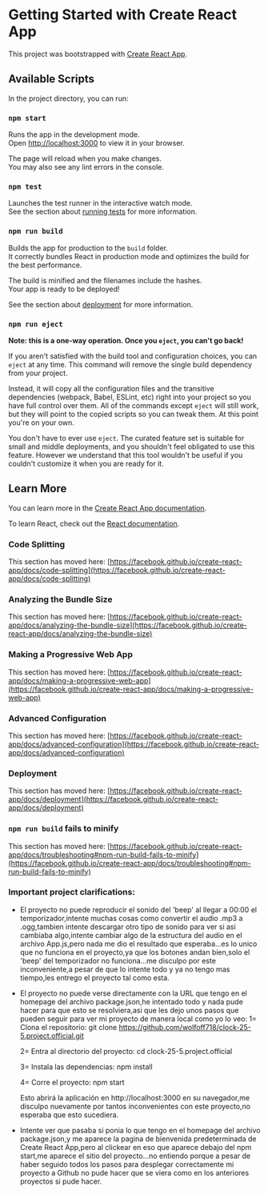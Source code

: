 # Getting Started with Create React App

This project was bootstrapped with [Create React App](https://github.com/facebook/create-react-app).

## Available Scripts

In the project directory, you can run:

### `npm start`

Runs the app in the development mode.\
Open [http://localhost:3000](http://localhost:3000) to view it in your browser.

The page will reload when you make changes.\
You may also see any lint errors in the console.

### `npm test`

Launches the test runner in the interactive watch mode.\
See the section about [running tests](https://facebook.github.io/create-react-app/docs/running-tests) for more information.

### `npm run build`

Builds the app for production to the `build` folder.\
It correctly bundles React in production mode and optimizes the build for the best performance.

The build is minified and the filenames include the hashes.\
Your app is ready to be deployed!

See the section about [deployment](https://facebook.github.io/create-react-app/docs/deployment) for more information.

### `npm run eject`

**Note: this is a one-way operation. Once you `eject`, you can't go back!**

If you aren't satisfied with the build tool and configuration choices, you can `eject` at any time. This command will remove the single build dependency from your project.

Instead, it will copy all the configuration files and the transitive dependencies (webpack, Babel, ESLint, etc) right into your project so you have full control over them. All of the commands except `eject` will still work, but they will point to the copied scripts so you can tweak them. At this point you're on your own.

You don't have to ever use `eject`. The curated feature set is suitable for small and middle deployments, and you shouldn't feel obligated to use this feature. However we understand that this tool wouldn't be useful if you couldn't customize it when you are ready for it.

## Learn More

You can learn more in the [Create React App documentation](https://facebook.github.io/create-react-app/docs/getting-started).

To learn React, check out the [React documentation](https://reactjs.org/).

### Code Splitting

This section has moved here: [https://facebook.github.io/create-react-app/docs/code-splitting](https://facebook.github.io/create-react-app/docs/code-splitting)

### Analyzing the Bundle Size

This section has moved here: [https://facebook.github.io/create-react-app/docs/analyzing-the-bundle-size](https://facebook.github.io/create-react-app/docs/analyzing-the-bundle-size)

### Making a Progressive Web App

This section has moved here: [https://facebook.github.io/create-react-app/docs/making-a-progressive-web-app](https://facebook.github.io/create-react-app/docs/making-a-progressive-web-app)

### Advanced Configuration

This section has moved here: [https://facebook.github.io/create-react-app/docs/advanced-configuration](https://facebook.github.io/create-react-app/docs/advanced-configuration)

### Deployment

This section has moved here: [https://facebook.github.io/create-react-app/docs/deployment](https://facebook.github.io/create-react-app/docs/deployment)

### `npm run build` fails to minify

This section has moved here: [https://facebook.github.io/create-react-app/docs/troubleshooting#npm-run-build-fails-to-minify](https://facebook.github.io/create-react-app/docs/troubleshooting#npm-run-build-fails-to-minify)

### Important project clarifications:
- El proyecto no puede reproducir el sonido del 'beep' al llegar a 00:00 el temporizador,intente muchas cosas como convertir el audio .mp3 a .ogg,tambien intente descargar otro tipo de sonido para ver si asi cambiaba algo,intente cambiar algo de la estructura del audio en el archivo App.js,pero nada me dio el resultado que esperaba...es lo unico que no funciona en el proyecto,ya que los botones andan bien,solo el 'beep' del temporizador no funciona...me disculpo por este inconveniente,a pesar de que lo intente todo y ya no tengo mas tiempo,les entrego el proyecto tal como esta.

- El proyecto no puede verse directamente con la URL que tengo en el homepage del archivo package.json,he intentado todo y nada pude hacer para que esto se resolviera,asi que les dejo unos pasos que pueden seguir para ver mi proyecto de manera local como yo lo veo:
  1= Clona el repositorio:
   git clone https://github.com/wolfoff718/clock-25-5.project.official.git
   
  2= Entra al directorio del proyecto:
   cd clock-25-5.project.official
   
  3= Instala las dependencias:
   npm install

  4= Corre el proyecto:
   npm start

  Esto abrirá la aplicación en http://localhost:3000 en su navegador,me disculpo nuevamente por tantos inconvenientes con este proyecto,no esperaba que esto sucediera.

- Intente ver que pasaba si ponia lo que tengo en el homepage del archivo package.json,y me aparece la pagina de bienvenida predeterminada de Create React App,pero al clickear en eso que aparece debajo del npm start,me aparece el sitio del proyecto...no entiendo porque a pesar de haber seguido todos los pasos para desplegar correctamente mi proyecto a Github no pude hacer que se viera como en los anteriores proyectos si pude hacer.

